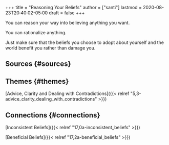 +++
title = "Reasoning Your Beliefs"
author = ["santi"]
lastmod = 2020-08-23T20:40:02-05:00
draft = false
+++

You can reason your way into believing anything you want.

You can rationalize anything.

Just make sure that the beliefs you choose to adopt about yourself and the world benefit you rather than damage you.


## Sources {#sources}


## Themes {#themes}

[Advice, Clarity and Dealing with Contradictions]({{< relref "5,3-advice_clarity_dealing_with_contradictions" >}})


## Connections {#connections}

[Inconsistent Beliefs]({{< relref "17,0a-inconsistent_beliefs" >}})

[Beneficial Beliefs]({{< relref "17,2a-beneficial_beliefs" >}})
